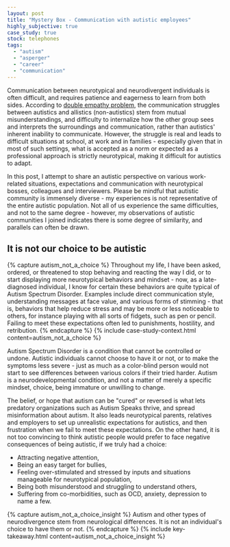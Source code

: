 ```yaml
---
layout: post
title: "Mystery Box - Communication with autistic employees"
highly_subjective: true
case_study: true
stock: telephones
tags: 
  - "autism"
  - "asperger"
  - "career"
  - "communication"
---
```


Communication between neurotypical and neurodivergent individuals is often difficult, and requires patience and eagerness to learn from both sides. According to [double empathy problem](https://www.autism.org.uk/advice-and-guidance/professional-practice/double-empathy), the communication struggles between autistics and allistics (non-autistics) stem from mutual misunderstandings, and difficulty to internalize how the other group sees and interprets the surroundings and communication, rather than autistics' inherent inability to communicate. However, the struggle is real and leads to difficult situations at school, at work and in families - especially given that in most of such settings, what is accepted as a norm or expected as a professional approach is strictly neurotypical, making it difficult for autistics to adapt.

In this post, I attempt to share an autistic perspective on various work-related situations, expectations and communication with neurotypical bosses, colleagues and interviewers. Please be mindful that autistic community is immensely diverse - my experiences is not representative of the entire autistic population. Not all of us experience the same difficulties, and not to the same degree - however, my observations of autistic communities I joined indicates there is some degree of similarity, and parallels can often be drawn.

## It is not our choice to be autistic

{% capture autism_not_a_choice %}
Throughout my life, I have been asked, ordered, or threatened to stop behaving and reacting the way I did, or to start displaying more neurotypical behaviors and mindset - now, as a late-diagnosed individual, I know for certain these behaviors are quite typical of Autism Spectrum Disorder. Examples include direct communication style, understanding messages at face value, and various forms of stimming - that is, behaviors that help reduce stress and may be more or less noticeable to others, for instance playing with all sorts of fidgets, such as pen or pencil. Failing to meet these expectations often led to punishments, hostility, and retribution.
{% endcapture %}
{% include case-study-context.html content=autism_not_a_choice %}

Autism Spectrum Disorder is a condition that cannot be controlled or undone. Autistic individuals cannot choose to have it or not, or to make the symptoms less severe - just as much as a color-blind person would not start to see differences between various colors if their tried harder. Autism is a neurodevelopmental condition, and not a matter of merely a specific mindset, choice, being immature or unwilling to change.

The belief, or hope that autism can be "cured" or reversed is what lets predatory organizations such as Autism Speaks thrive, and spread misinformation about autism. It also leads neurotypical parents, relatives and employers to set up unrealistic expectations for autistics, and then frustration when we fail to meet these expectations. On the other hand, it is not too convincing to think autistic people would prefer to face negative consequences of being autistic, if we truly had a choice:
- Attracting negative attention,
- Being an easy target for bullies,
- Feeling over-stimulated and stressed by inputs and situations manageable for neurotypical population,
- Being both misunderstood and struggling to understand others,
- Suffering from co-morbidities, such as OCD, anxiety, depression to name a few.

{% capture autism_not_a_choice_insight %}
Autism and other types of neurodivergence stem from neurological differences. It is not an individual's choice to have them or not.
{% endcapture %}
{% include key-takeaway.html content=autism_not_a_choice_insight %}